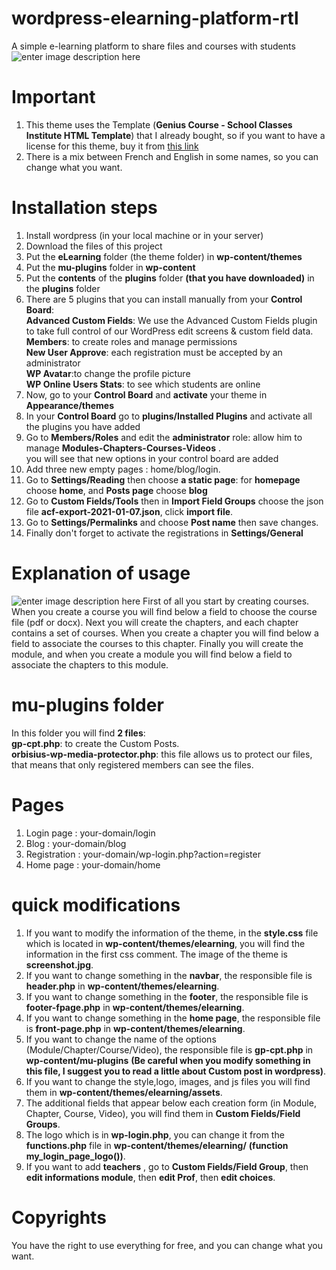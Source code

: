 # wordpress-elearning-platform-rtl
A simple e-learning platform to share files and courses with students 
![enter image description here](https://nimbusweb.me/box/attachment/5091765/d7mfuntnqqywzvblfq2u/zs7eH2THMNSJJ6li/screenshot-localhost_8080-2021.01.15-19_29_24.png)

# Important

1. This theme uses the Template (**Genius Course - School Classes Institute HTML Template**)  that I already bought, so if you want to have a license for this theme, buy it from [this link](https://themeforest.net/item/genius-course-learning-course-html-template/21984716)   
2. There is a mix between French and English in some names, so you can change what you want.

# Installation steps

 1. Install wordpress (in your local machine or in your server)
 2. Download the files of this project
 3. Put the **eLearning** folder (the theme folder) in **wp-content/themes**
 4. Put the **mu-plugins** folder in **wp-content**
 5. Put the **contents** of the **plugins** folder **(that you have downloaded)** in the **plugins** folder
 6. There are 5 plugins that you can install manually from your **Control Board**:<br>
**Advanced Custom Fields**: We use the Advanced Custom Fields plugin to take full control of our WordPress edit screens & custom field data.<br>
 **Members**: to create roles and manage permissions <br>
**New User Approve**:  each registration must be accepted by an administrator <br>
**WP Avatar**:to change the profile picture<br>
**WP Online Users Stats**: to see which students are online <br>
7. Now, go to your **Control Board** and **activate** your theme in **Appearance/themes**
 8. In your **Control Board** go to **plugins/Installed Plugins** and activate all the plugins you have added
 9. Go to **Members/Roles** and edit the **administrator** role:
 allow him to manage **Modules-Chapters-Courses-Videos** .<br>
 you will see that new options in your control board are added
 10. Add three new empty pages : home/blog/login.
 11. Go to **Settings/Reading** then choose **a static page**:
 for **homepage** choose **home**, and **Posts page** choose **blog**
 12. Go to **Custom Fields/Tools** then in **Import Field Groups** choose the json file **acf-export-2021-01-07.json**, click **import file**.
 13. Go to **Settings/Permalinks** and choose **Post name** then save changes.
 14. Finally don't forget to activate the registrations in **Settings/General**
 # Explanation of usage

![enter image description here](https://nimbusweb.me/box/attachment/5091786/ytms2bbk6fffvlt6374o/gIabpw4vyb2lJF2A/screenshot-localhost_8080-2021.01.15-19_35_51.png)
First of all you start by creating courses. When you create a course you will find below a field to choose the course file (pdf or docx).
Next you will create the chapters, and each chapter contains a set of courses. When you create a chapter you will find below a field to associate the courses to this chapter. Finally you will create the module, and when you create a module you will find below a field to associate the chapters to this module.

# mu-plugins folder
In this folder you will find **2 files**:<br>
**gp-cpt.php**: to create the Custom Posts. <br>
**orbisius-wp-media-protector.php**: this file allows us to protect our files, that means that only registered members can see the files.<br>

# Pages
1. Login page : your-domain/login
2. Blog : your-domain/blog
3. Registration : your-domain/wp-login.php?action=register
4. Home page : your-domain/home

# quick modifications
1. If you want to modify the information of the theme, in the **style.css** file which is located in **wp-content/themes/elearning**, you will find the information in the first css comment. The image of the theme is **screenshot.jpg**.
2. If you want to change something in the **navbar**, the responsible file is **header.php** in **wp-content/themes/elearning**.
3. If you want to change something in the **footer**, the responsible file is **footer-fpage.php** in **wp-content/themes/elearning**.
4. If you want to change something in the **home page**, the responsible file is **front-page.php** in **wp-content/themes/elearning**.
5. If you want to change the name of the options (Module/Chapter/Course/Video), the responsible file is **gp-cpt.php** in **wp-content/mu-plugins** **(Be careful when you modify something in this file, I suggest you to read a little about Custom post in wordpress)**.
6. If you want to change the style,logo, images, and js files you will find them in **wp-content/themes/elearning/assets**.
7. The additional fields that appear below each creation form (in Module, Chapter, Course, Video), you will find them in **Custom Fields/Field Groups**. 
8. The logo which is in **wp-login.php**, you can change it from the **functions.php** file in **wp-content/themes/elearning/** **(function my_login_page_logo())**.
9. If you want to add **teachers** , go to **Custom Fields/Field Group**, then **edit informations module**, then **edit Prof**, then **edit choices**.
# Copyrights
You have the right to use everything for free, and you can change what you want.



 
 

